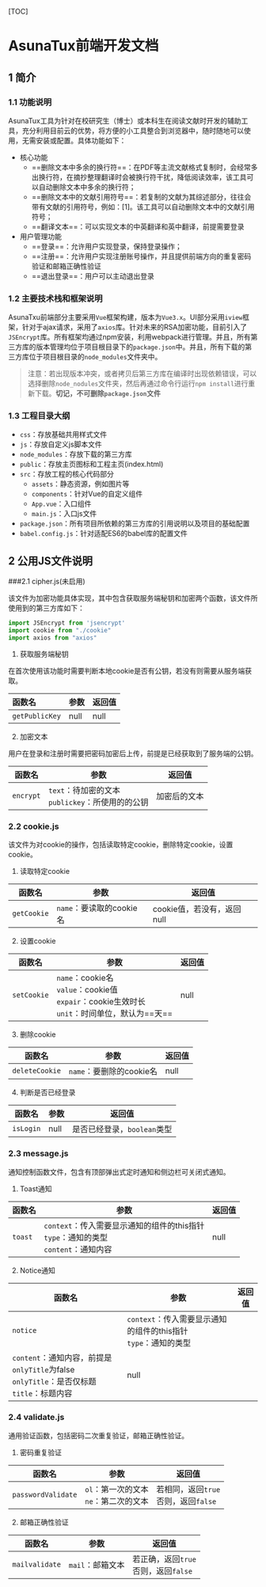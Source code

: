 [TOC]

# AsunaTux前端开发文档

## 1 简介

### 1.1 功能说明

AsunaTux工具为针对在校研究生（博士）或本科生在阅读文献时开发的辅助工具，充分利用目前云的优势，将方便的小工具整合到浏览器中，随时随地可以使用，无需安装或配置。具体功能如下：

- 核心功能
  - ==删除文本中多余的换行符==：在PDF等主流文献格式复制时，会经常多出换行符，在摘抄整理翻译时会被换行符干扰，降低阅读效率，该工具可以自动删除文本中多余的换行符；
  - ==删除文本中的文献引用符号==：若复制的文献为其综述部分，往往会带有文献的引用符号，例如：[1]。该工具可以自动删除文本中的文献引用符号；
  - ==翻译文本==：可以实现文本的中英翻译和英中翻译，前提需要登录
- 用户管理功能
  - ==登录==：允许用户实现登录，保持登录操作；
  - ==注册==：允许用户实现注册账号操作，并且提供前端方向的重复密码验证和邮箱正确性验证
  - ==退出登录==：用户可以主动退出登录

### 1.2 主要技术栈和框架说明

AsunaTxu前端部分主要采用```Vue```框架构建，版本为```Vue3.x```。UI部分采用```iview```框架，针对于ajax请求，采用了```axios```库。针对未来的RSA加密功能，目前引入了```JSEncrypt```库。所有框架均通过npm安装，利用webpack进行管理。并且，所有第三方库的版本管理均位于项目根目录下的```package.json```中。并且，所有下载的第三方库位于项目根目录的```node_modules```文件夹中。

> 注意：若出现版本冲突，或者拷贝后第三方库在编译时出现依赖错误，可以选择删除```node_nodules```文件夹，然后再通过命令行运行```npm install```进行重新下载。**切记，不可删除```package.json```文件**

### 1.3 工程目录大纲

- ```css```：存放基础共用样式文件
- ```js```：存放自定义js脚本文件
- ```node_modules```：存放下载的第三方库
- ```public```：存放主页图标和工程主页(index.html)
- ```src```：存放工程的核心代码部分
  - ```assets```：静态资源，例如图片等
  - ```components```：针对Vue的自定义组件
  - ```App.vue```：入口组件
  - ```main.js```：入口js文件
- ```package.json```：所有项目所依赖的第三方库的引用说明以及项目的基础配置
- ```babel.config.js```：针对适配ES6的babel库的配置文件

## 2 公用JS文件说明

###2.1 cipher.js(未启用)

该文件为加密功能具体实现，其中包含获取服务端秘钥和加密两个函数，该文件所使用到的第三方库如下：

```javascript
import JSEncrypt from 'jsencrypt'
import cookie from "./cookie"
import axios from "axios"
```

1. 获取服务端秘钥

在首次使用该功能时需要判断本地cookie是否有公钥，若没有则需要从服务端获取。

| 函数名             | 参数 | 返回值 |
| :----------------- | ---- | ------ |
| ```getPublicKey``` | null | null   |

2. 加密文本

用户在登录和注册时需要把密码加密后上传，前提是已经获取到了服务端的公钥。

| 函数名        | 参数                                                         | 返回值       |
| ------------- | ------------------------------------------------------------ | ------------ |
| ```encrypt``` | ```text```：待加密的文本<br />```publickey```：所使用的的公钥 | 加密后的文本 |

### 2.2 cookie.js

该文件为对cookie的操作，包括读取特定cookie，删除特定cookie，设置cookie。

1. 读取特定cookie

| 函数名          | 参数                         | 返回值                     |
| --------------- | ---------------------------- | -------------------------- |
| ```getCookie``` | ```name```：要读取的cookie名 | cookie值，若没有，返回null |

2. 设置cookie

| 函数名          | 参数                                                         | 返回值 |
| --------------- | ------------------------------------------------------------ | ------ |
| ```setCookie``` | ```name```：cookie名<br>```value```：cookie值<br>```expair```：cookie生效时长<br>```unit```：时间单位，默认为==天== | null   |

3. 删除cookie

| 函数名             | 参数                         | 返回值 |
| ------------------ | ---------------------------- | ------ |
| ```deleteCookie``` | ```name```：要删除的cookie名 | null   |

4. 判断是否已经登录

| 函数名        | 参数 | 返回值                          |
| ------------- | ---- | ------------------------------- |
| ```isLogin``` | null | 是否已经登录，```boolean```类型 |

### 2.3 message.js

通知控制函数文件，包含有顶部弹出式定时通知和侧边栏可关闭式通知。

1. Toast通知

| 函数名      | 参数                                                         | 返回值 |
| ----------- | ------------------------------------------------------------ | ------ |
| ```toast``` | ```context```：传入需要显示通知的组件的this指针<br>```type```：通知的类型<br>```content```：通知内容 | null   |

2. Notice通知

| 函数名       | 参数                                                         | 返回值 |
| ------------ | ------------------------------------------------------------ | ------ |
| ```notice``` | ```context```：传入需要显示通知的组件的this指针<br/>```type```：通知的类型
```content```：通知内容，前提是```onlyTitle```为false<br>```onlyTitle```：是否仅标题<br>```title```：标题内容 | null   |

### 2.4 validate.js

通用验证函数，包括密码二次重复验证，邮箱正确性验证。

1. 密码重复验证

| 函数名                 | 参数                                             | 返回值                                          |
| ---------------------- | ------------------------------------------------ | ----------------------------------------------- |
| ```passwordValidate``` | ```ol```：第一次的文本<br>```ne```：第二次的文本 | 若相同，返回```true```<br>否则，返回```false``` |

2. 邮箱正确性验证

| 函数名             | 参数                 | 返回值                                          |
| ------------------ | -------------------- | ----------------------------------------------- |
| ```mailvalidate``` | ```mail```：邮箱文本 | 若正确，返回```true```<br>否则，返回```false``` |


